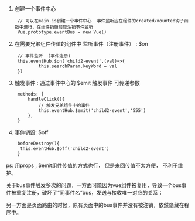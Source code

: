 1. 创建一个事件中心

        // 可以在main.js创建一个事件中心  事件监听应在组件的created/mounted钩子函数中进行，在组件销毁前应注销事件监听
        Vue.prototype.eventBus = new Vue()

2. 在需要兄弟组件传值的组件中  监听事件（注册事件） : $on

        // 事件监听  (事件注册)
        this.eventHub.$on('child2-event',(val)=>{
                this.searchParam.keyWord = val
        })
        

3. 触发事件 : 通过事件中心的 $emit 触发事件  可传递参数

        methods: {
            handleClick(){
                // 触发兄弟组件中的事件  
                this.eventHub.$emit('child2-event','555')
            },
        }

4. 事件销毁: $off

        beforeDestroy(){
         this.eventHub.$off('child2-event')
        }
        
ps: 用props  , $emit组件传值的方式也行， 但是来回传值不太方便， 不利于维护。
        
        
关于bus事件触发多次的问题，一方面可能因为vue组件被复用，导致一个bus事件被重复注册，破坏了“同事件名”bus，发送与接收唯一对应的关系；

另一方面是页面路由的时候，原有页面中的bus事件并没有被注销，依然隐藏在程序中。

